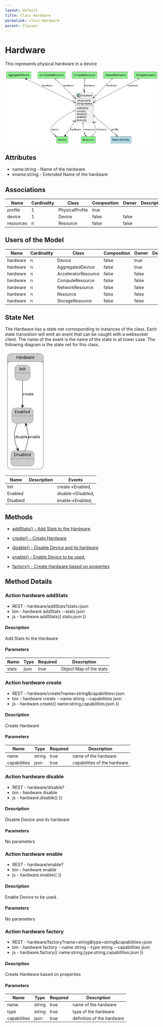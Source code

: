 ```yaml
---
layout: default
title: Class Hardware
permalink: class-Hardware
parent: Classes
---
```


# Hardware

This represents physical hardware in a device

![Logical Diagram](./logical.png)

## Attributes

* name:string - Name of the hardware
* ename:string - Extended Name of the hardware


## Associations

| Name | Cardinality | Class | Composition | Owner | Description |
| --- | --- | --- | --- | --- | --- |
| profile | 1 | PhysicalProfile | true |  |  |
| device | 1 | Device | false | false |  |
| resources | n | Resource | false | false |  |



## Users of the Model

| Name | Cardinality | Class | Composition | Owner | Description |
| --- | --- | --- | --- | --- | --- |
| hardware | n | Device | false | true |  |
| hardware | n | AggregatedDevice | false | true |  |
| hardware | n | AcceleratorResource | false | false |  |
| hardware | n | ComputeResource | false | false |  |
| hardware | n | NetworkResource | false | false |  |
| hardware | n | Resource | false | false |  |
| hardware | n | StorageResource | false | false |  |



## State Net
The Hardware has a state net corresponding to instances of the class. Each state transistion will emit an 
event that can be caught with a websocket client. The name of the event is the name of the state in all lower case.
The following diagram is the state net for this class.

![State Net Diagram](./statenet.png)

| Name | Description | Events |
| --- | --- | --- |
| Init |  | create-&gt;Enabled,  |
| Enabled |  | disable-&gt;Disabled,  |
| Disabled |  | enable-&gt;Enabled,  |



## Methods

* [addStats() - Add Stats to the Hardware](#action-addStats)

* [create() - Create Hardware](#action-create)

* [disable() - Disable Device and its hardware](#action-disable)

* [enable() - Enable Device to be used.](#action-enable)

* [factory() - Create Hardware based on properties](#action-factory)


<h2>Method Details</h2>
    
### Action hardware addStats



* REST - hardware/addStats?stats=json
* bin - hardware addStats --stats json
* js - hardware.addStats({ stats:json })

#### Description
Add Stats to the Hardware

#### Parameters

| Name | Type | Required | Description |
|---|---|---|---|
| stats | json |true | Object Map of the stats |




### Action hardware create



* REST - hardware/create?name=string&amp;capabilities=json
* bin - hardware create --name string --capabilities json
* js - hardware.create({ name:string,capabilities:json })

#### Description
Create Hardware

#### Parameters

| Name | Type | Required | Description |
|---|---|---|---|
| name | string |true | name of the hardware |
| capabilities | json |true | capabilities of the hardware |




### Action hardware disable



* REST - hardware/disable?
* bin - hardware disable 
* js - hardware.disable({  })

#### Description
Disable Device and its hardware

#### Parameters

No parameters



### Action hardware enable



* REST - hardware/enable?
* bin - hardware enable 
* js - hardware.enable({  })

#### Description
Enable Device to be used.

#### Parameters

No parameters



### Action hardware factory



* REST - hardware/factory?name=string&amp;type=string&amp;capabilities=json
* bin - hardware factory --name string --type string --capabilities json
* js - hardware.factory({ name:string,type:string,capabilities:json })

#### Description
Create Hardware based on properties

#### Parameters

| Name | Type | Required | Description |
|---|---|---|---|
| name | string |true | name of the hardware |
| type | string |true | type of the hardware |
| capabilities | json |true | definition of the hardware |





